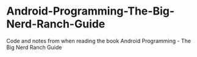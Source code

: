 # Android-Programming-The-Big-Nerd-Ranch-Guide
Code and notes from when reading the book Android Programming - The Big Nerd Ranch Guide
